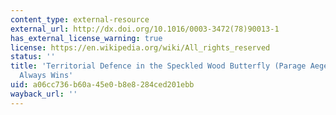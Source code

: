 ```yaml
---
content_type: external-resource
external_url: http://dx.doi.org/10.1016/0003-3472(78)90013-1
has_external_license_warning: true
license: https://en.wikipedia.org/wiki/All_rights_reserved
status: ''
title: 'Territorial Defence in the Speckled Wood Butterfly (Parage Aegeria): The Resident
  Always Wins'
uid: a06cc736-b60a-45e0-b8e8-284ced201ebb
wayback_url: ''
---
```

